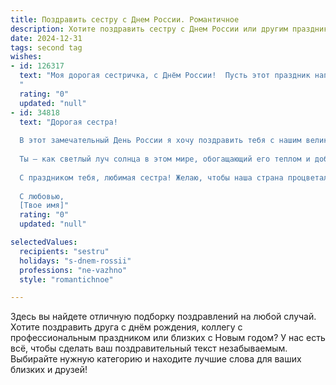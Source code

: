 ```yaml
---
title: Поздравить сестру с Днем России. Романтичное
description: Хотите поздравить сестру с Днем России или другим праздником? Наш ИИ создаст незабываемое поздравление, а вы обязательно выделитесь среди других.  
date: 2024-12-31
tags: second tag
wishes:
- id: 126317
  text: "Моя дорогая сестричка, с Днём России!  Пусть этот праздник наполнит твою жизнь таким же безграничным счастьем и любовью, как бескрайние просторы нашей Родины. Пусть в твоём сердце всегда царит мир и спокойствие, а каждый день будет полон ярких красок и незабываемых моментов.  Я бесконечно люблю тебя!
  "
  rating: "0"
  updated: "null"
- id: 34818
  text: "Дорогая сестра!
  
  В этот замечательный День России я хочу поздравить тебя с нашим великим и многоцветным праздником! Пусть каждый день приносит тебе радость и вдохновение, как яркие краски нашего Родного края.
  
  Ты — как светлый луч солнца в этом мире, обогащающий его теплом и добротой. Пусть в твоей жизни всегда будут счастье и любовь, чтобы каждый миг был наполнен нежностью и гармонией.
  
  С праздником тебя, любимая сестра! Желаю, чтобы наша страна процветала, а в душе твоей всегда царила мир и радость. Ты заслуживаешь только самого лучшего!
  
  С любовью,
  [Твое имя]"
  rating: "0"
  updated: "null"

selectedValues:
  recipients: "sestru"
  holidays: "s-dnem-rossii"
  professions: "ne-vazhno"
  style: "romantichnoe"

---
```


Здесь вы найдете отличную подборку поздравлений на любой случай.
Хотите поздравить друга с днём рождения, коллегу с профессиональным праздником или близких с Новым годом? У нас есть всё, чтобы сделать ваш поздравительный текст незабываемым. Выбирайте нужную категорию и находите лучшие слова для ваших близких и друзей!
